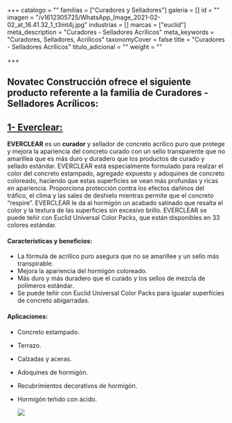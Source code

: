 +++
catalogo = ""
familias = ["Curadores y Selladores"]
galeria = []
id = ""
imagen = "/v1612305725/WhatsApp_Image_2021-02-02_at_16.41.32_1_t3mt4j.jpg"
industrias = []
marcas = ["euclid"]
meta_description = "Curadores - Selladores Acrílicos"
meta_keywords = "Curadores, Selladores, Acrílicos"
taxonomyCover = false
title = "Curadores - Selladores Acrílicos"
titulo_adicional = ""
weight = ""

+++
## Novatec Construcción ofrece el siguiente producto referente a la familia de Curadores - Selladores Acrílicos:

## [**1- Everclear:**](https://www.euclidchemical.com/products/construction-products/curing-sealing-compounds/solvent-based-acrylic/everclear-350/)

**EVERCLEAR** es un **curador** y sellador de concreto acrílico puro que protege y mejora la apariencia del concreto curado con un sello transparente que no amarillea que es más duro y duradero que los productos de curado y sellado estándar. EVERCLEAR está especialmente formulado para realzar el color del concreto estampado, agregado expuesto y adoquines de concreto coloreado, haciendo que estas superficies se vean más profundas y ricas en apariencia. Proporciona protección contra los efectos dañinos del tráfico, el clima y las sales de deshielo mientras permite que el concreto “respire”. EVERCLEAR le da al hormigón un acabado satinado que resalta el color y la textura de las superficies sin excesivo brillo. EVERCLEAR se puede teñir con Euclid Universal Color Packs, que están disponibles en 33 colores estándar.

#### **Características y beneficios:**

* La fórmula de acrílico puro asegura que no se amarillee y un sello más transpirable.
* Mejora la apariencia del hormigón coloreado.
* Más duro y más duradero que el curado y los sellos de mezcla de polímeros estándar.
* Se puede teñir con Euclid Universal Color Packs para igualar superficies de concreto abigarradas.

#### **Aplicaciones:**

* Concreto estampado.
* Terrazo.
* Calzadas y aceras.
* Adoquines de hormigón.
* Recubrimientos decorativos de hormigón.
* Hormigón teñido con ácido.

  ![](https://res.cloudinary.com/drnun7bay/image/upload/v1609885173/WhatsApp_Image_2021-01-05_at_16.12.35_l22t66.jpg)